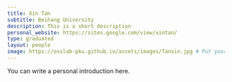 ```yaml
---
title: Xin Tan
subtitle: Beihang University
description: This is a short description
personal_website: https://sites.google.com/view/xintan/
type: graduated
layout: people
image: https://osslab-pku.github.io/assets/images/Tanxin.jpg # Put your avatar here or upload one
---
```


You can write a personal introduction here.